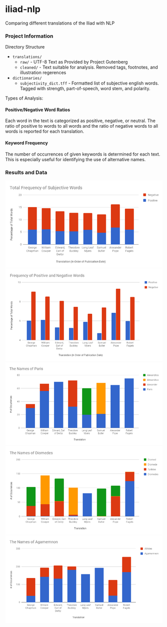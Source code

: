 # iliad-nlp
Comparing different translations of the Iliad with NLP


### Project Information

Directory Structure

- `translations/`
    - `raw/` - UTF-8 Text as Provided by Project Gutenberg
    - `cleaned/` - Text suitable for analysis. Removed tags, footnotes, and illustration regerences
- `dictionaries/`
    - `subjectivity_dict.tff` - Formatted list of subjective english words. Tagged with strength, part-of-speech, word stem, and polarity.

Types of Analysis:

#### Positive/Negative Word Ratios
Each word in the text is categorized as positive, negative, or neutral. The ratio of positive to words to all words and the ratio of negative words to all words is reported for each translation.

#### Keyword Frequency
The number of occurrences of given keywords is determined for each text. This is especially useful for identifying the use of alternative names.

### Results and Data

![Graph 1](graph_images/graph_1.png "Graph 1")
![Graph 2](graph_images/graph_2.png "Graph 2")
![Graph 3](graph_images/graph_3.png "Graph 3")
![Graph 4](graph_images/graph_4.png "Graph 4")
![Graph 5](graph_images/graph_5.png "Graph 5")